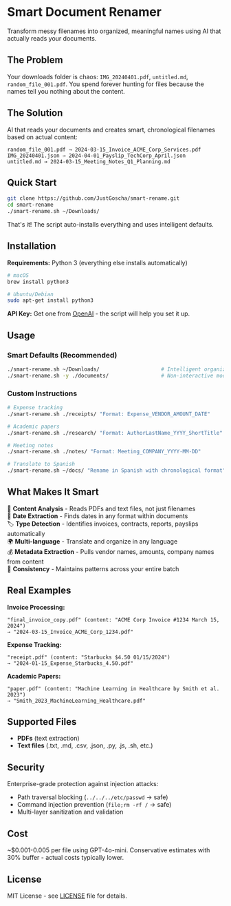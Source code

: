 # Smart Document Renamer

Transform messy filenames into organized, meaningful names using AI that actually reads your documents.

## The Problem
Your downloads folder is chaos: `IMG_20240401.pdf`, `untitled.md`, `random_file_001.pdf`. You spend forever hunting for files because the names tell you nothing about the content.

## The Solution
AI that reads your documents and creates smart, chronological filenames based on actual content:

```
random_file_001.pdf → 2024-03-15_Invoice_ACME_Corp_Services.pdf
IMG_20240401.json → 2024-04-01_Payslip_TechCorp_April.json
untitled.md → 2024-03-15_Meeting_Notes_Q1_Planning.md
```

## Quick Start

```bash
git clone https://github.com/JustGoscha/smart-rename.git
cd smart-rename
./smart-rename.sh ~/Downloads/
```

That's it! The script auto-installs everything and uses intelligent defaults.

## Installation

**Requirements:** Python 3 (everything else installs automatically)

```bash
# macOS
brew install python3

# Ubuntu/Debian  
sudo apt-get install python3
```

**API Key:** Get one from [OpenAI](https://platform.openai.com/api-keys) - the script will help you set it up.

## Usage

### Smart Defaults (Recommended)
```bash
./smart-rename.sh ~/Downloads/                    # Intelligent organization
./smart-rename.sh -y ./documents/                 # Non-interactive mode
```

### Custom Instructions
```bash
# Expense tracking
./smart-rename.sh ./receipts/ "Format: Expense_VENDOR_AMOUNT_DATE"

# Academic papers
./smart-rename.sh ./research/ "Format: AuthorLastName_YYYY_ShortTitle"

# Meeting notes
./smart-rename.sh ./notes/ "Format: Meeting_COMPANY_YYYY-MM-DD"

# Translate to Spanish
./smart-rename.sh ~/docs/ "Rename in Spanish with chronological format"
```

## What Makes It Smart

🧠 **Content Analysis** - Reads PDFs and text files, not just filenames  
📅 **Date Extraction** - Finds dates in any format within documents  
🏷️ **Type Detection** - Identifies invoices, contracts, reports, payslips automatically  
🌍 **Multi-language** - Translate and organize in any language  
💰 **Metadata Extraction** - Pulls vendor names, amounts, company names from content  
🔄 **Consistency** - Maintains patterns across your entire batch  

## Real Examples

**Invoice Processing:**
```
"final_invoice_copy.pdf" (content: "ACME Corp Invoice #1234 March 15, 2024")
→ "2024-03-15_Invoice_ACME_Corp_1234.pdf"
```

**Expense Tracking:**
```
"receipt.pdf" (content: "Starbucks $4.50 01/15/2024")  
→ "2024-01-15_Expense_Starbucks_4.50.pdf"
```

**Academic Papers:**
```
"paper.pdf" (content: "Machine Learning in Healthcare by Smith et al. 2023")
→ "Smith_2023_MachineLearning_Healthcare.pdf"
```

## Supported Files

- **PDFs** (text extraction)
- **Text files** (.txt, .md, .csv, .json, .py, .js, .sh, etc.)

## Security

Enterprise-grade protection against injection attacks:
- Path traversal blocking (`../../../etc/passwd` → safe)
- Command injection prevention (`file;rm -rf /` → safe)  
- Multi-layer sanitization and validation

## Cost

~$0.001-0.005 per file using GPT-4o-mini. Conservative estimates with 30% buffer - actual costs typically lower.

## License

MIT License - see [LICENSE](LICENSE) file for details. 
